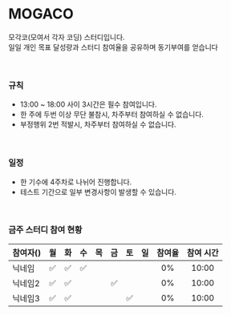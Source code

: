 # MOGACO

모각코(모여서 각자 코딩) 스터디입니다. <br/>
일일 개인 목표 달성량과 스터디 참여율을 공유하며 동기부여를 얻습니다 

<br/>


### 규칙

- 13:00 ~ 18:00 사이 3시간은 필수 참여입니다.
- 한 주에 두번 이상 무단 불참시, 차주부터 참여하실 수 없습니다.
- 부정행위 2번 적발시, 차주부터 참여하실 수 없습니다.

<br/>

### 일정

- 한 기수에 4주차로 나뉘어 진행합니다.
- 테스트 기간으로 일부 변경사항이 발생할 수 있습니다.

<br/>

### 금주 스터디 참여 현황


|참여자()|월|화|수|목|금|토|일|참여율|참여 시간|
|:------|:---:|:---:|:---:|:---:|:---:|:---:|:---:|:---:|:---:|
|닉네임|&#9989;|&#9989;|&#9989;| | | | |0%|10:00|
|닉네임2|&#9989;|&#9989;| | |&#9989;| | |0%|10:00|
|닉네임3|&#9989;|&#9989;| | | |&#9989;| |0%|10:00|